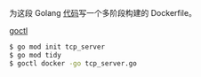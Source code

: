 为这段 Golang [代码](https://gist.github.com/abhishekkr/3beebbc1db54b3b54914#file-tcp_server-go)写一个多阶段构建的 Dockerfile。

[goctl](https://go-zero.dev/en/docs/tutorials/cli/docker)

```bash
$ go mod init tcp_server
$ go mod tidy
$ goctl docker -go tcp_server.go
```